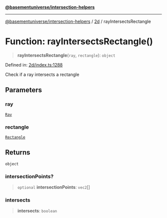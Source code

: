 [**@basementuniverse/intersection-helpers**](../../README.md)

***

[@basementuniverse/intersection-helpers](../../README.md) / [2d](../README.md) / rayIntersectsRectangle

# Function: rayIntersectsRectangle()

> **rayIntersectsRectangle**(`ray`, `rectangle`): `object`

Defined in: [2d/index.ts:1288](https://github.com/basementuniverse/intersection-helpers/blob/98a1762f467a7b92d986d7a09e3582c961f718d2/src/2d/index.ts#L1288)

Check if a ray intersects a rectangle

## Parameters

### ray

[`Ray`](../types/type-aliases/Ray.md)

### rectangle

[`Rectangle`](../types/type-aliases/Rectangle.md)

## Returns

`object`

### intersectionPoints?

> `optional` **intersectionPoints**: `vec2`[]

### intersects

> **intersects**: `boolean`
